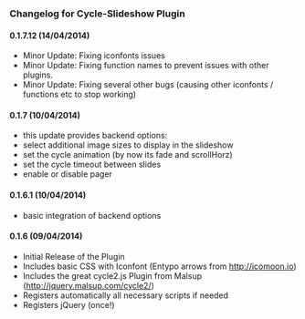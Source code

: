 ### Changelog for Cycle-Slideshow Plugin

#### 0.1.7.12 (14/04/2014)

* Minor Update: Fixing iconfonts issues
* Minor Update: Fixing function names to prevent issues with other plugins.
* Minor Update: Fixing several other bugs (causing other iconfonts / functions etc to stop working)

#### 0.1.7 (10/04/2014)

* this update provides backend options:
* select additional image sizes to display in the slideshow
* set the cycle animation (by now its fade and scrollHorz)
* set the cycle timeout between slides
* enable or disable pager

#### 0.1.6.1 (10/04/2014)

* basic integration of backend options

#### 0.1.6 (09/04/2014)

* Initial Release of the Plugin
* Includes basic CSS with Iconfont (Entypo arrows from http://icomoon.io)
* Includes the great cycle2.js Plugin from Malsup (http://jquery.malsup.com/cycle2/)
* Registers automatically all necessary scripts if needed
* Registers jQuery (once!)
